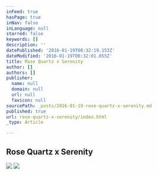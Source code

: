 ```yaml
---
inFeed: true
hasPage: true
inNav: false
inLanguage: null
starred: false
keywords: []
description: ''
datePublished: '2016-01-19T00:32:19.153Z'
dateModified: '2016-01-19T00:32:01.855Z'
title: Rose Quartz x Serenity
author: []
authors: []
publisher:
  name: null
  domain: null
  url: null
  favicon: null
sourcePath: _posts/2016-01-19-rose-quartz-x-serenity.md
published: true
url: rose-quartz-x-serenity/index.html
_type: Article

---
```

## Rose Quartz x Serenity
![](https://the-grid-user-content.s3-us-west-2.amazonaws.com/59cfd379-970b-4871-8035-0e4771e9c796.jpg)
![](https://the-grid-user-content.s3-us-west-2.amazonaws.com/1fa1057c-0100-4a13-a59b-51ee4c0503a8.jpg)